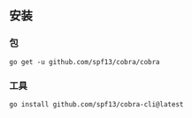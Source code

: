 ##  安装
###   包
```shell
go get -u github.com/spf13/cobra/cobra
```

###   工具
```shell
go install github.com/spf13/cobra-cli@latest
```

